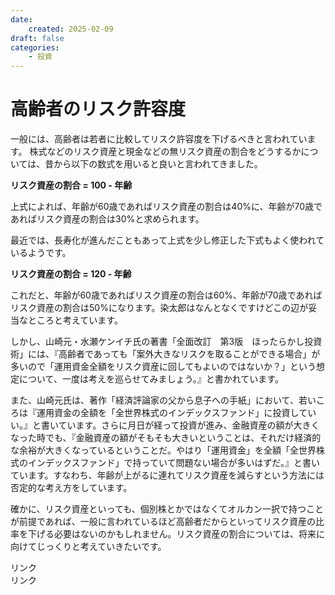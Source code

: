 ```yaml
---
date:
    created: 2025-02-09
draft: false
categories:
    - 投資
---
```


# 高齢者のリスク許容度
一般には、高齢者は若者に比較してリスク許容度を下げるべきと言われています。
株式などのリスク資産と現金などの無リスク資産の割合をどうするかについては、昔から以下の数式を用いると良いと言われてきました。
<!-- more -->

**リスク資産の割合 = 100 - 年齢**

上式によれば、年齢が60歳であればリスク資産の割合は40%に、年齢が70歳であればリスク資産の割合は30%と求められます。

最近では、長寿化が進んだこともあって上式を少し修正した下式もよく使われているようです。

**リスク資産の割合 = 120 - 年齢**

これだと、年齢が60歳であればリスク資産の割合は60%、年齢が70歳であればリスク資産の割合は50%になります。染太郎はなんとなくですけどこの辺が妥当なところと考えています。

しかし、山崎元・水瀬ケンイチ氏の著書「全面改訂　第3版　ほったらかし投資術」には、『高齢者であっても「案外大きなリスクを取ることができる場合」が多いので「運用資金全額をリスク資産に回してもよいのではないか？」という想定について、一度は考えを巡らせてみましょう。』と書かれています。

また、山崎元氏は、著作「経済評論家の父から息子への手紙」において、若いころは『運用資金の全額を「全世界株式のインデックスファンド」に投資していい。』と書いています。さらに月日が経って投資が進み、金融資産の額が大きくなった時でも、『金融資産の額がそもそも大きいということは、それだけ経済的な余裕が大きくなっているということだ。やはり「運用資金」を全額「全世界株式のインデックスファンド」で持っていて問題ない場合が多いはずだ。』と書いています。すなわち、年齢が上がるに連れてリスク資産を減らすという方法には否定的な考え方をしています。

確かに、リスク資産といっても、個別株とかではなくてオルカン一択で持つことが前提であれば、一般に言われているほど高齢者だからといってリスク資産の比率を下げる必要はないのかもしれません。リスク資産の割合については、将来に向けてじっくりと考えていきたいです。

<!-- START MoshimoAffiliateEasyLink -->
<script type="text/javascript">
(function(b,c,f,g,a,d,e){b.MoshimoAffiliateObject=a;
b[a]=b[a]||function(){arguments.currentScript=c.currentScript
||c.scripts[c.scripts.length-2];(b[a].q=b[a].q||[]).push(arguments)};
c.getElementById(a)||(d=c.createElement(f),d.src=g,
d.id=a,e=c.getElementsByTagName("body")[0],e.appendChild(d))})
(window,document,"script","//dn.msmstatic.com/site/cardlink/bundle.js?20220329","msmaflink");
msmaflink({"n":"全面改訂　第3版　ほったらかし投資術 (朝日新書)","b":"","t":"","d":"https:\/\/m.media-amazon.com","c_p":"","p":["\/images\/I\/51AKY6CBRML._SL500_.jpg"],"u":{"u":"https:\/\/www.amazon.co.jp\/dp\/B09TST3GHR","t":"amazon","r_v":""},"v":"2.1","b_l":[{"id":1,"u_tx":"Amazonで見る","u_bc":"#f79256","u_url":"https:\/\/www.amazon.co.jp\/dp\/B09TST3GHR","a_id":4900474,"p_id":170,"pl_id":27060,"pc_id":185,"s_n":"amazon","u_so":0}],"eid":"3xY2G","s":"xs"});
</script>
<div id="msmaflink-3xY2G">リンク</div>
<!-- MoshimoAffiliateEasyLink END -->
<!-- START MoshimoAffiliateEasyLink -->
<script type="text/javascript">
(function(b,c,f,g,a,d,e){b.MoshimoAffiliateObject=a;
b[a]=b[a]||function(){arguments.currentScript=c.currentScript
||c.scripts[c.scripts.length-2];(b[a].q=b[a].q||[]).push(arguments)};
c.getElementById(a)||(d=c.createElement(f),d.src=g,
d.id=a,e=c.getElementsByTagName("body")[0],e.appendChild(d))})
(window,document,"script","//dn.msmstatic.com/site/cardlink/bundle.js?20220329","msmaflink");
msmaflink({"n":"経済評論家の父から息子への手紙 お金と人生と幸せについて","b":"","t":"","d":"https:\/\/m.media-amazon.com","c_p":"","p":["\/images\/I\/51+OmZTX2tL._SL500_.jpg"],"u":{"u":"https:\/\/www.amazon.co.jp\/dp\/B0CS23X8S6","t":"amazon","r_v":""},"v":"2.1","b_l":[{"id":1,"u_tx":"Amazonで見る","u_bc":"#f79256","u_url":"https:\/\/www.amazon.co.jp\/dp\/B0CS23X8S6","a_id":4900474,"p_id":170,"pl_id":27060,"pc_id":185,"s_n":"amazon","u_so":0}],"eid":"y54Mo","s":"xs"});
</script>
<div id="msmaflink-y54Mo">リンク</div>
<!-- MoshimoAffiliateEasyLink END -->